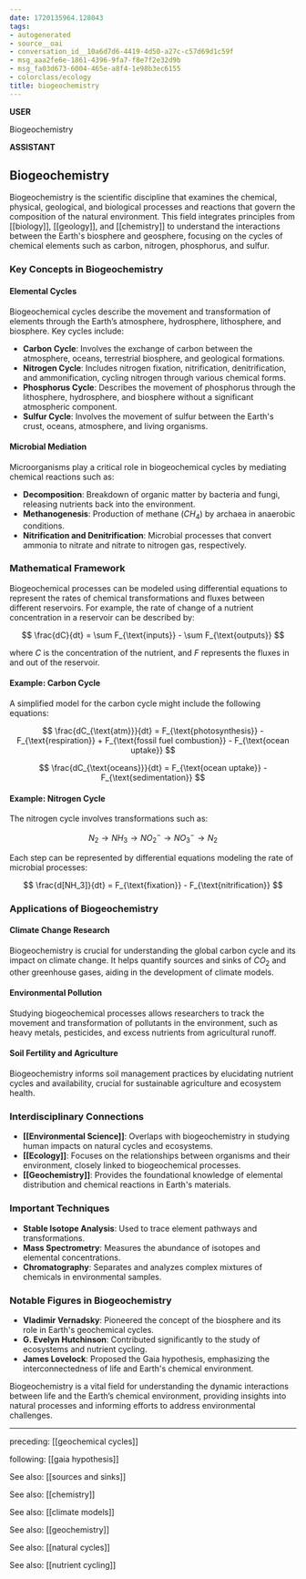 ```yaml
---
date: 1720135964.128043
tags:
- autogenerated
- source__oai
- conversation_id__10a6d7d6-4419-4d50-a27c-c57d69d1c59f
- msg_aaa2fe6e-1861-4396-9fa7-f8e7f2e32d9b
- msg_fa03d673-6004-465e-a8f4-1e98b3ec6155
- colorclass/ecology
title: biogeochemistry
---
```


**USER**

Biogeochemistry


**ASSISTANT**

## Biogeochemistry

Biogeochemistry is the scientific discipline that examines the chemical, physical, geological, and biological processes and reactions that govern the composition of the natural environment. This field integrates principles from [[biology]], [[geology]], and [[chemistry]] to understand the interactions between the Earth's biosphere and geosphere, focusing on the cycles of chemical elements such as carbon, nitrogen, phosphorus, and sulfur.

### Key Concepts in Biogeochemistry

#### Elemental Cycles

Biogeochemical cycles describe the movement and transformation of elements through the Earth’s atmosphere, hydrosphere, lithosphere, and biosphere. Key cycles include:

- **Carbon Cycle**: Involves the exchange of carbon between the atmosphere, oceans, terrestrial biosphere, and geological formations.
- **Nitrogen Cycle**: Includes nitrogen fixation, nitrification, denitrification, and ammonification, cycling nitrogen through various chemical forms.
- **Phosphorus Cycle**: Describes the movement of phosphorus through the lithosphere, hydrosphere, and biosphere without a significant atmospheric component.
- **Sulfur Cycle**: Involves the movement of sulfur between the Earth's crust, oceans, atmosphere, and living organisms.

#### Microbial Mediation

Microorganisms play a critical role in biogeochemical cycles by mediating chemical reactions such as:

- **Decomposition**: Breakdown of organic matter by bacteria and fungi, releasing nutrients back into the environment.
- **Methanogenesis**: Production of methane ($CH_4$) by archaea in anaerobic conditions.
- **Nitrification and Denitrification**: Microbial processes that convert ammonia to nitrate and nitrate to nitrogen gas, respectively.

### Mathematical Framework

Biogeochemical processes can be modeled using differential equations to represent the rates of chemical transformations and fluxes between different reservoirs. For example, the rate of change of a nutrient concentration in a reservoir can be described by:

$$
\frac{dC}{dt} = \sum F_{\text{inputs}} - \sum F_{\text{outputs}}
$$

where $C$ is the concentration of the nutrient, and $F$ represents the fluxes in and out of the reservoir.

#### Example: Carbon Cycle

A simplified model for the carbon cycle might include the following equations:

$$
\frac{dC_{\text{atm}}}{dt} = F_{\text{photosynthesis}} - F_{\text{respiration}} + F_{\text{fossil fuel combustion}} - F_{\text{ocean uptake}}
$$

$$
\frac{dC_{\text{oceans}}}{dt} = F_{\text{ocean uptake}} - F_{\text{sedimentation}}
$$

#### Example: Nitrogen Cycle

The nitrogen cycle involves transformations such as:

$$
N_2 \rightarrow NH_3 \rightarrow NO_2^- \rightarrow NO_3^- \rightarrow N_2
$$

Each step can be represented by differential equations modeling the rate of microbial processes:

$$
\frac{d[NH_3]}{dt} = F_{\text{fixation}} - F_{\text{nitrification}}
$$

### Applications of Biogeochemistry

#### Climate Change Research

Biogeochemistry is crucial for understanding the global carbon cycle and its impact on climate change. It helps quantify sources and sinks of $CO_2$ and other greenhouse gases, aiding in the development of climate models.

#### Environmental Pollution

Studying biogeochemical processes allows researchers to track the movement and transformation of pollutants in the environment, such as heavy metals, pesticides, and excess nutrients from agricultural runoff.

#### Soil Fertility and Agriculture

Biogeochemistry informs soil management practices by elucidating nutrient cycles and availability, crucial for sustainable agriculture and ecosystem health.

### Interdisciplinary Connections

- **[[Environmental Science]]**: Overlaps with biogeochemistry in studying human impacts on natural cycles and ecosystems.
- **[[Ecology]]**: Focuses on the relationships between organisms and their environment, closely linked to biogeochemical processes.
- **[[Geochemistry]]**: Provides the foundational knowledge of elemental distribution and chemical reactions in Earth's materials.

### Important Techniques

- **Stable Isotope Analysis**: Used to trace element pathways and transformations.
- **Mass Spectrometry**: Measures the abundance of isotopes and elemental concentrations.
- **Chromatography**: Separates and analyzes complex mixtures of chemicals in environmental samples.

### Notable Figures in Biogeochemistry

- **Vladimir Vernadsky**: Pioneered the concept of the biosphere and its role in Earth's geochemical cycles.
- **G. Evelyn Hutchinson**: Contributed significantly to the study of ecosystems and nutrient cycling.
- **James Lovelock**: Proposed the Gaia hypothesis, emphasizing the interconnectedness of life and Earth's chemical environment.

Biogeochemistry is a vital field for understanding the dynamic interactions between life and the Earth’s chemical environment, providing insights into natural processes and informing efforts to address environmental challenges.


---

preceding: [[geochemical cycles]]  


following: [[gaia hypothesis]]

See also: [[sources and sinks]]


See also: [[chemistry]]


See also: [[climate models]]


See also: [[geochemistry]]


See also: [[natural cycles]]


See also: [[nutrient cycling]]